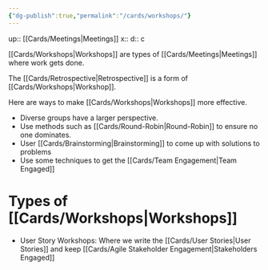 ```yaml
---
{"dg-publish":true,"permalink":"/cards/workshops/"}
---
```


up:: [[Cards/Meetings\|Meetings]] 
x:: 
d:: c

[[Cards/Workshops\|Workshops]] are types of [[Cards/Meetings\|Meetings]] where work gets done. 

The [[Cards/Retrospective\|Retrospective]] is a form of [[Cards/Workshops\|Workshop]]. 

Here are ways to make [[Cards/Workshops\|Workshops]] more effective. 
- Diverse groups have a larger perspective.
- Use methods such as [[Cards/Round-Robin\|Round-Robin]] to ensure no one dominates.
- User [[Cards/Brainstorming\|Brainstorming]] to come up with solutions to problems 
- Use some techniques to get the [[Cards/Team Engagement\|Team Engaged]]

# Types of [[Cards/Workshops\|Workshops]] 

- User Story Workshops: Where we write the [[Cards/User Stories\|User Stories]] and keep [[Cards/Agile Stakeholder Engagement\|Stakeholders Engaged]] 